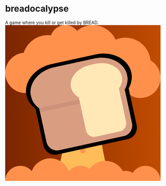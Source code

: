 # breadocalypse
A  game where you kill or get killed by BREAD.
![Icon](https://github.com/KylomaskGamer/breadocalypse/blob/main/breadwar.png)
